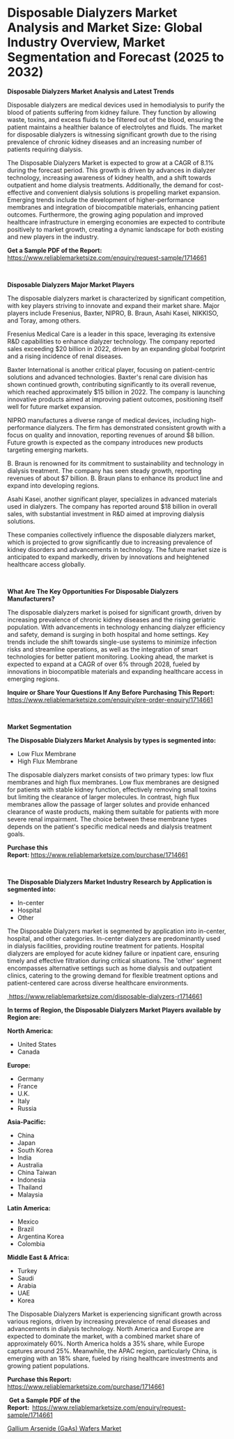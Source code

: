 <p><h1>Disposable Dialyzers Market Analysis and Market Size: Global Industry Overview, Market Segmentation and Forecast (2025 to 2032)</h1></p><p><strong>Disposable Dialyzers Market Analysis and Latest Trends</strong></p>
<p><p>Disposable dialyzers are medical devices used in hemodialysis to purify the blood of patients suffering from kidney failure. They function by allowing waste, toxins, and excess fluids to be filtered out of the blood, ensuring the patient maintains a healthier balance of electrolytes and fluids. The market for disposable dialyzers is witnessing significant growth due to the rising prevalence of chronic kidney diseases and an increasing number of patients requiring dialysis.</p><p>The Disposable Dialyzers Market is expected to grow at a CAGR of 8.1% during the forecast period. This growth is driven by advances in dialyzer technology, increasing awareness of kidney health, and a shift towards outpatient and home dialysis treatments. Additionally, the demand for cost-effective and convenient dialysis solutions is propelling market expansion. Emerging trends include the development of higher-performance membranes and integration of biocompatible materials, enhancing patient outcomes. Furthermore, the growing aging population and improved healthcare infrastructure in emerging economies are expected to contribute positively to market growth, creating a dynamic landscape for both existing and new players in the industry.</p></p>
<p><strong>Get a Sample PDF of the Report:&nbsp;</strong> <a href="https://www.reliablemarketsize.com/enquiry/request-sample/1714661?utm_campaign=1836&utm_medium=2&utm_source=Github&utm_content=ia&utm_term=11012025&utm_id=disposable-dialyzers">https://www.reliablemarketsize.com/enquiry/request-sample/1714661</a></p>
<p>&nbsp;</p>
<p><strong>Disposable Dialyzers Major Market Players</strong></p>
<p><p>The disposable dialyzers market is characterized by significant competition, with key players striving to innovate and expand their market share. Major players include Fresenius, Baxter, NIPRO, B. Braun, Asahi Kasei, NIKKISO, and Toray, among others.</p><p>Fresenius Medical Care is a leader in this space, leveraging its extensive R&D capabilities to enhance dialyzer technology. The company reported sales exceeding $20 billion in 2022, driven by an expanding global footprint and a rising incidence of renal diseases.</p><p>Baxter International is another critical player, focusing on patient-centric solutions and advanced technologies. Baxter's renal care division has shown continued growth, contributing significantly to its overall revenue, which reached approximately $15 billion in 2022. The company is launching innovative products aimed at improving patient outcomes, positioning itself well for future market expansion.</p><p>NIPRO manufactures a diverse range of medical devices, including high-performance dialyzers. The firm has demonstrated consistent growth with a focus on quality and innovation, reporting revenues of around $8 billion. Future growth is expected as the company introduces new products targeting emerging markets.</p><p>B. Braun is renowned for its commitment to sustainability and technology in dialysis treatment. The company has seen steady growth, reporting revenues of about $7 billion. B. Braun plans to enhance its product line and expand into developing regions.</p><p>Asahi Kasei, another significant player, specializes in advanced materials used in dialyzers. The company has reported around $18 billion in overall sales, with substantial investment in R&D aimed at improving dialysis solutions.</p><p>These companies collectively influence the disposable dialyzers market, which is projected to grow significantly due to increasing prevalence of kidney disorders and advancements in technology. The future market size is anticipated to expand markedly, driven by innovations and heightened healthcare access globally.</p></p>
<p>&nbsp;</p>
<p><strong>What Are The Key Opportunities For Disposable Dialyzers Manufacturers?</strong></p>
<p><p>The disposable dialyzers market is poised for significant growth, driven by increasing prevalence of chronic kidney diseases and the rising geriatric population. With advancements in technology enhancing dialyzer efficiency and safety, demand is surging in both hospital and home settings. Key trends include the shift towards single-use systems to minimize infection risks and streamline operations, as well as the integration of smart technologies for better patient monitoring. Looking ahead, the market is expected to expand at a CAGR of over 6% through 2028, fueled by innovations in biocompatible materials and expanding healthcare access in emerging regions.</p></p>
<p><strong>Inquire or Share Your Questions If Any Before Purchasing This Report:</strong> <a href="https://www.reliablemarketsize.com/enquiry/pre-order-enquiry/1714661?utm_campaign=1836&utm_medium=2&utm_source=Github&utm_content=ia&utm_term=11012025&utm_id=disposable-dialyzers">https://www.reliablemarketsize.com/enquiry/pre-order-enquiry/1714661</a></p>
<p>&nbsp;</p>
<p><strong>Market Segmentation</strong></p>
<p><strong>The Disposable Dialyzers Market Analysis by types is segmented into:</strong></p>
<p><ul><li>Low Flux Membrane</li><li>High Flux Membrane</li></ul></p>
<p><p>The disposable dialyzers market consists of two primary types: low flux membranes and high flux membranes. Low flux membranes are designed for patients with stable kidney function, effectively removing small toxins but limiting the clearance of larger molecules. In contrast, high flux membranes allow the passage of larger solutes and provide enhanced clearance of waste products, making them suitable for patients with more severe renal impairment. The choice between these membrane types depends on the patient's specific medical needs and dialysis treatment goals.</p></p>
<p><strong>Purchase this Report:&nbsp;</strong><a href="https://www.reliablemarketsize.com/purchase/1714661?utm_campaign=1836&utm_medium=2&utm_source=Github&utm_content=ia&utm_term=11012025&utm_id=disposable-dialyzers">https://www.reliablemarketsize.com/purchase/1714661</a></p>
<p>&nbsp;</p>
<p><strong>The Disposable Dialyzers Market Industry Research by Application is segmented into:</strong></p>
<p><ul><li>In-center</li><li>Hospital</li><li>Other</li></ul></p>
<p><p>The Disposable Dialyzers market is segmented by application into in-center, hospital, and other categories. In-center dialyzers are predominantly used in dialysis facilities, providing routine treatment for patients. Hospital dialyzers are employed for acute kidney failure or inpatient care, ensuring timely and effective filtration during critical situations. The 'other' segment encompasses alternative settings such as home dialysis and outpatient clinics, catering to the growing demand for flexible treatment options and patient-centered care across diverse healthcare environments.</p></p>
<p><a href="https://www.reliablemarketsize.com/disposable-dialyzers-r1714661?utm_campaign=1836&utm_medium=2&utm_source=Github&utm_content=ia&utm_term=11012025&utm_id=disposable-dialyzers">&nbsp;https://www.reliablemarketsize.com/disposable-dialyzers-r1714661</a></p>
<p><strong>In terms of Region, the Disposable Dialyzers Market Players available by Region are:</strong></p>
<p>
    <p> <strong> North America: </strong>
        <ul>
            <li>United States</li>
            <li>Canada</li>
        </ul>
        </p> 
    <p> <strong> Europe: </strong>
        <ul>
            <li>Germany</li>
            <li>France</li>
            <li>U.K.</li>
            <li>Italy</li>
            <li>Russia</li>
        </ul>
        </p> 
    <p> <strong> Asia-Pacific: </strong>
        <ul>
            <li>China</li>
            <li>Japan</li>
            <li>South Korea</li>
            <li>India</li>
            <li>Australia</li>
            <li>China Taiwan</li>
            <li>Indonesia</li>
            <li>Thailand</li>
            <li>Malaysia</li>
        </ul>
        </p> 
    <p> <strong> Latin America: </strong>
        <ul>
            <li>Mexico</li>
            <li>Brazil</li>
            <li>Argentina Korea</li>
            <li>Colombia</li>
        </ul>
        </p> 
    <p> <strong> Middle East & Africa: </strong>
        <ul>
            <li>Turkey</li>
            <li>Saudi</li>
            <li>Arabia</li>
            <li>UAE</li>
            <li>Korea</li>
        </ul>
    </p>
    </p>
<p><p>The Disposable Dialyzers Market is experiencing significant growth across various regions, driven by increasing prevalence of renal diseases and advancements in dialysis technology. North America and Europe are expected to dominate the market, with a combined market share of approximately 60%. North America holds a 35% share, while Europe captures around 25%. Meanwhile, the APAC region, particularly China, is emerging with an 18% share, fueled by rising healthcare investments and growing patient populations.</p></p>
<p><strong>Purchase this Report: </strong><a href="https://www.reliablemarketsize.com/purchase/1714661?utm_campaign=1836&utm_medium=2&utm_source=Github&utm_content=ia&utm_term=11012025&utm_id=disposable-dialyzers">https://www.reliablemarketsize.com/purchase/1714661</a></p>
<p>&nbsp;<strong>Get a Sample PDF of the Report:&nbsp;&nbsp;</strong><a href="https://www.reliablemarketsize.com/enquiry/request-sample/1714661?utm_campaign=1836&utm_medium=2&utm_source=Github&utm_content=ia&utm_term=11012025&utm_id=disposable-dialyzers">https://www.reliablemarketsize.com/enquiry/request-sample/1714661</a></p>
<p><strong></strong></p>
<p><p><a href="https://github.com/mabutironaldo/Market-Research-Report-List-6/blob/main/gallium-arsenide-gaas-wafers-market.md?utm_campaign=1836&utm_medium=2&utm_source=Github&utm_content=ia&utm_term=11012025&utm_id=disposable-dialyzers">Gallium Arsenide (GaAs) Wafers Market</a></p></p>